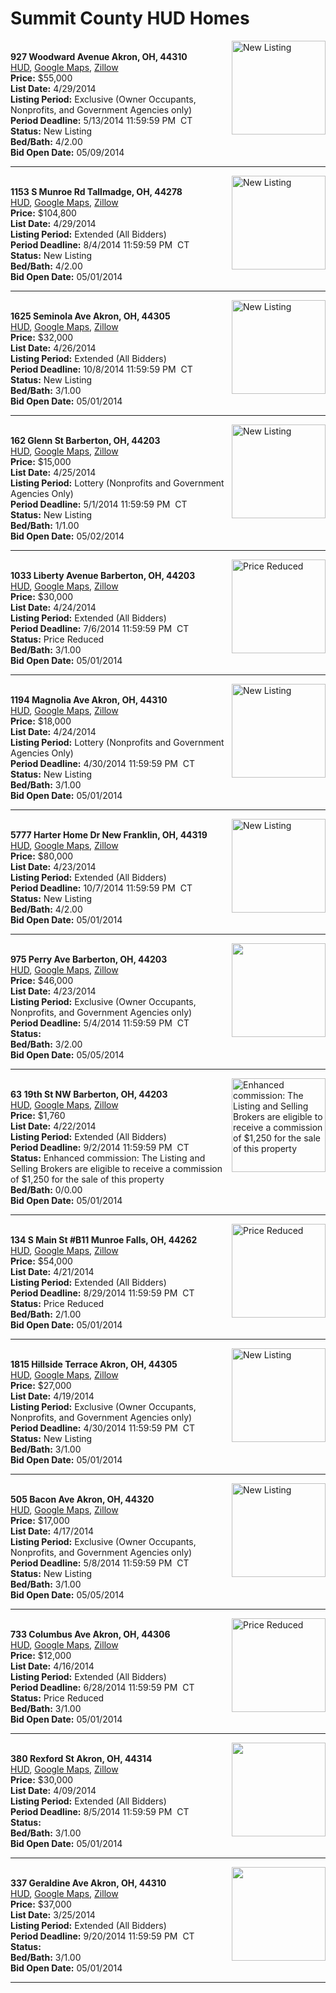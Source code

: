 # Summit County HUD Homes

[<img alt="New Listing" src="https://www.hudhomestore.com/pages/ImageShow.aspx?Case=412-613896" align="right" style="height:150px;">](http://www.hudhomestore.com/Listing/PropertyDetails.aspx?caseNumber=412-613896)  
**927 Woodward Avenue Akron, OH, 44310**  
[HUD](http://www.hudhomestore.com/Listing/PropertyDetails.aspx?caseNumber=412-613896), [Google Maps](http://maps.google.com/maps?q=927+Woodward+Avenue+Akron%2C+OH%2C+44310), [Zillow](http://www.zillow.com/homes/927+Woodward+Avenue+Akron%2C+OH%2C+44310/)  
**Price:** $55,000  
**List Date:** 4/29/2014  
**Listing Period:** Exclusive (Owner Occupants, Nonprofits, and Government Agencies only)  
**Period Deadline:** 5/13/2014 11:59:59 PM  CT  
**Status:** New Listing  
**Bed/Bath:** 4/2.00  
**Bid Open Date:** 05/09/2014

***

[<img alt="New Listing" src="https://www.hudhomestore.com/pages/ImageShow.aspx?Case=412-548255" align="right" style="height:150px;">](http://www.hudhomestore.com/Listing/PropertyDetails.aspx?caseNumber=412-548255)  
**1153 S Munroe Rd Tallmadge, OH, 44278**  
[HUD](http://www.hudhomestore.com/Listing/PropertyDetails.aspx?caseNumber=412-548255), [Google Maps](http://maps.google.com/maps?q=1153+S+Munroe+Rd+Tallmadge%2C+OH%2C+44278), [Zillow](http://www.zillow.com/homes/1153+S+Munroe+Rd+Tallmadge%2C+OH%2C+44278/)  
**Price:** $104,800  
**List Date:** 4/29/2014  
**Listing Period:** Extended (All Bidders)  
**Period Deadline:** 8/4/2014 11:59:59 PM  CT  
**Status:** New Listing  
**Bed/Bath:** 4/2.00  
**Bid Open Date:** 05/01/2014

***

[<img alt="New Listing" src="https://www.hudhomestore.com/pages/ImageShow.aspx?Case=412-542349" align="right" style="height:150px;">](http://www.hudhomestore.com/Listing/PropertyDetails.aspx?caseNumber=412-542349)  
**1625 Seminola Ave Akron, OH, 44305**  
[HUD](http://www.hudhomestore.com/Listing/PropertyDetails.aspx?caseNumber=412-542349), [Google Maps](http://maps.google.com/maps?q=1625+Seminola+Ave+Akron%2C+OH%2C+44305), [Zillow](http://www.zillow.com/homes/1625+Seminola+Ave+Akron%2C+OH%2C+44305/)  
**Price:** $32,000  
**List Date:** 4/26/2014  
**Listing Period:** Extended (All Bidders)  
**Period Deadline:** 10/8/2014 11:59:59 PM  CT  
**Status:** New Listing  
**Bed/Bath:** 3/1.00  
**Bid Open Date:** 05/01/2014

***

[<img alt="New Listing" src="https://www.hudhomestore.com/pages/ImageShow.aspx?Case=412-552300" align="right" style="height:150px;">](http://www.hudhomestore.com/Listing/PropertyDetails.aspx?caseNumber=412-552300)  
**162 Glenn St Barberton, OH, 44203**  
[HUD](http://www.hudhomestore.com/Listing/PropertyDetails.aspx?caseNumber=412-552300), [Google Maps](http://maps.google.com/maps?q=162+Glenn+St+Barberton%2C+OH%2C+44203), [Zillow](http://www.zillow.com/homes/162+Glenn+St+Barberton%2C+OH%2C+44203/)  
**Price:** $15,000  
**List Date:** 4/25/2014  
**Listing Period:** Lottery (Nonprofits and Government Agencies Only)  
**Period Deadline:** 5/1/2014 11:59:59 PM  CT  
**Status:** New Listing  
**Bed/Bath:** 1/1.00  
**Bid Open Date:** 05/02/2014

***

[<img alt="Price Reduced" src="https://www.hudhomestore.com/pages/ImageShow.aspx?Case=412-558440" align="right" style="height:150px;">](http://www.hudhomestore.com/Listing/PropertyDetails.aspx?caseNumber=412-558440)  
**1033 Liberty Avenue Barberton, OH, 44203**  
[HUD](http://www.hudhomestore.com/Listing/PropertyDetails.aspx?caseNumber=412-558440), [Google Maps](http://maps.google.com/maps?q=1033+Liberty+Avenue+Barberton%2C+OH%2C+44203), [Zillow](http://www.zillow.com/homes/1033+Liberty+Avenue+Barberton%2C+OH%2C+44203/)  
**Price:** $30,000  
**List Date:** 4/24/2014  
**Listing Period:** Extended (All Bidders)  
**Period Deadline:** 7/6/2014 11:59:59 PM  CT  
**Status:** Price Reduced  
**Bed/Bath:** 3/1.00  
**Bid Open Date:** 05/01/2014

***

[<img alt="New Listing" src="https://www.hudhomestore.com/pages/ImageShow.aspx?Case=412-515106" align="right" style="height:150px;">](http://www.hudhomestore.com/Listing/PropertyDetails.aspx?caseNumber=412-515106)  
**1194 Magnolia Ave Akron, OH, 44310**  
[HUD](http://www.hudhomestore.com/Listing/PropertyDetails.aspx?caseNumber=412-515106), [Google Maps](http://maps.google.com/maps?q=1194+Magnolia+Ave+Akron%2C+OH%2C+44310), [Zillow](http://www.zillow.com/homes/1194+Magnolia+Ave+Akron%2C+OH%2C+44310/)  
**Price:** $18,000  
**List Date:** 4/24/2014  
**Listing Period:** Lottery (Nonprofits and Government Agencies Only)  
**Period Deadline:** 4/30/2014 11:59:59 PM  CT  
**Status:** New Listing  
**Bed/Bath:** 3/1.00  
**Bid Open Date:** 05/01/2014

***

[<img alt="New Listing" src="https://www.hudhomestore.com/pages/ImageShow.aspx?Case=412-568724" align="right" style="height:150px;">](http://www.hudhomestore.com/Listing/PropertyDetails.aspx?caseNumber=412-568724)  
**5777 Harter Home Dr New Franklin, OH, 44319**  
[HUD](http://www.hudhomestore.com/Listing/PropertyDetails.aspx?caseNumber=412-568724), [Google Maps](http://maps.google.com/maps?q=5777+Harter+Home+Dr+New+Franklin%2C+OH%2C+44319), [Zillow](http://www.zillow.com/homes/5777+Harter+Home+Dr+New+Franklin%2C+OH%2C+44319/)  
**Price:** $80,000  
**List Date:** 4/23/2014  
**Listing Period:** Extended (All Bidders)  
**Period Deadline:** 10/7/2014 11:59:59 PM  CT  
**Status:** New Listing  
**Bed/Bath:** 4/2.00  
**Bid Open Date:** 05/01/2014

***

[<img alt="" src="https://www.hudhomestore.com/pages/ImageShow.aspx?Case=412-539167" align="right" style="height:150px;">](http://www.hudhomestore.com/Listing/PropertyDetails.aspx?caseNumber=412-539167)  
**975 Perry Ave Barberton, OH, 44203**  
[HUD](http://www.hudhomestore.com/Listing/PropertyDetails.aspx?caseNumber=412-539167), [Google Maps](http://maps.google.com/maps?q=975+Perry+Ave+Barberton%2C+OH%2C+44203), [Zillow](http://www.zillow.com/homes/975+Perry+Ave+Barberton%2C+OH%2C+44203/)  
**Price:** $46,000  
**List Date:** 4/23/2014  
**Listing Period:** Exclusive (Owner Occupants, Nonprofits, and Government Agencies only)  
**Period Deadline:** 5/4/2014 11:59:59 PM  CT  
**Status:**   
**Bed/Bath:** 3/2.00  
**Bid Open Date:** 05/05/2014

***

[<img alt="Enhanced commission: The Listing and Selling Brokers are eligible to receive a commission of $1,250 for the sale of this property" src="https://www.hudhomestore.com/pages/ImageShow.aspx?Case=412-537707" align="right" style="height:150px;">](http://www.hudhomestore.com/Listing/PropertyDetails.aspx?caseNumber=412-537707)  
**63 19th St NW Barberton, OH, 44203**  
[HUD](http://www.hudhomestore.com/Listing/PropertyDetails.aspx?caseNumber=412-537707), [Google Maps](http://maps.google.com/maps?q=63+19th+St+NW+Barberton%2C+OH%2C+44203), [Zillow](http://www.zillow.com/homes/63+19th+St+NW+Barberton%2C+OH%2C+44203/)  
**Price:** $1,760  
**List Date:** 4/22/2014  
**Listing Period:** Extended (All Bidders)  
**Period Deadline:** 9/2/2014 11:59:59 PM  CT  
**Status:** Enhanced commission: The Listing and Selling Brokers are eligible to receive a commission of $1,250 for the sale of this property  
**Bed/Bath:** 0/0.00  
**Bid Open Date:** 05/01/2014

***

[<img alt="Price Reduced" src="https://www.hudhomestore.com/pages/ImageShow.aspx?Case=412-650588" align="right" style="height:150px;">](http://www.hudhomestore.com/Listing/PropertyDetails.aspx?caseNumber=412-650588)  
**134 S Main St #B11 Munroe Falls, OH, 44262**  
[HUD](http://www.hudhomestore.com/Listing/PropertyDetails.aspx?caseNumber=412-650588), [Google Maps](http://maps.google.com/maps?q=134+S+Main+St+%23B11+Munroe+Falls%2C+OH%2C+44262), [Zillow](http://www.zillow.com/homes/134+S+Main+St+%23B11+Munroe+Falls%2C+OH%2C+44262/)  
**Price:** $54,000  
**List Date:** 4/21/2014  
**Listing Period:** Extended (All Bidders)  
**Period Deadline:** 8/29/2014 11:59:59 PM  CT  
**Status:** Price Reduced  
**Bed/Bath:** 2/1.00  
**Bid Open Date:** 05/01/2014

***

[<img alt="New Listing" src="https://www.hudhomestore.com/pages/ImageShow.aspx?Case=412-559770" align="right" style="height:150px;">](http://www.hudhomestore.com/Listing/PropertyDetails.aspx?caseNumber=412-559770)  
**1815 Hillside Terrace Akron, OH, 44305**  
[HUD](http://www.hudhomestore.com/Listing/PropertyDetails.aspx?caseNumber=412-559770), [Google Maps](http://maps.google.com/maps?q=1815+Hillside+Terrace+Akron%2C+OH%2C+44305), [Zillow](http://www.zillow.com/homes/1815+Hillside+Terrace+Akron%2C+OH%2C+44305/)  
**Price:** $27,000  
**List Date:** 4/19/2014  
**Listing Period:** Exclusive (Owner Occupants, Nonprofits, and Government Agencies only)  
**Period Deadline:** 4/30/2014 11:59:59 PM  CT  
**Status:** New Listing  
**Bed/Bath:** 3/1.00  
**Bid Open Date:** 05/01/2014

***

[<img alt="New Listing" src="https://www.hudhomestore.com/pages/ImageShow.aspx?Case=412-434307" align="right" style="height:150px;">](http://www.hudhomestore.com/Listing/PropertyDetails.aspx?caseNumber=412-434307)  
**505 Bacon Ave Akron, OH, 44320**  
[HUD](http://www.hudhomestore.com/Listing/PropertyDetails.aspx?caseNumber=412-434307), [Google Maps](http://maps.google.com/maps?q=505+Bacon+Ave+Akron%2C+OH%2C+44320), [Zillow](http://www.zillow.com/homes/505+Bacon+Ave+Akron%2C+OH%2C+44320/)  
**Price:** $17,000  
**List Date:** 4/17/2014  
**Listing Period:** Exclusive (Owner Occupants, Nonprofits, and Government Agencies only)  
**Period Deadline:** 5/8/2014 11:59:59 PM  CT  
**Status:** New Listing  
**Bed/Bath:** 3/1.00  
**Bid Open Date:** 05/05/2014

***

[<img alt="Price Reduced" src="https://www.hudhomestore.com/pages/ImageShow.aspx?Case=412-442922" align="right" style="height:150px;">](http://www.hudhomestore.com/Listing/PropertyDetails.aspx?caseNumber=412-442922)  
**733 Columbus Ave Akron, OH, 44306**  
[HUD](http://www.hudhomestore.com/Listing/PropertyDetails.aspx?caseNumber=412-442922), [Google Maps](http://maps.google.com/maps?q=733+Columbus+Ave+Akron%2C+OH%2C+44306), [Zillow](http://www.zillow.com/homes/733+Columbus+Ave+Akron%2C+OH%2C+44306/)  
**Price:** $12,000  
**List Date:** 4/16/2014  
**Listing Period:** Extended (All Bidders)  
**Period Deadline:** 6/28/2014 11:59:59 PM  CT  
**Status:** Price Reduced  
**Bed/Bath:** 3/1.00  
**Bid Open Date:** 05/01/2014

***

[<img alt="" src="https://www.hudhomestore.com/pages/ImageShow.aspx?Case=412-384212" align="right" style="height:150px;">](http://www.hudhomestore.com/Listing/PropertyDetails.aspx?caseNumber=412-384212)  
**380 Rexford St Akron, OH, 44314**  
[HUD](http://www.hudhomestore.com/Listing/PropertyDetails.aspx?caseNumber=412-384212), [Google Maps](http://maps.google.com/maps?q=380+Rexford+St+Akron%2C+OH%2C+44314), [Zillow](http://www.zillow.com/homes/380+Rexford+St+Akron%2C+OH%2C+44314/)  
**Price:** $30,000  
**List Date:** 4/09/2014  
**Listing Period:** Extended (All Bidders)  
**Period Deadline:** 8/5/2014 11:59:59 PM  CT  
**Status:**   
**Bed/Bath:** 3/1.00  
**Bid Open Date:** 05/01/2014

***

[<img alt="" src="https://www.hudhomestore.com/pages/ImageShow.aspx?Case=412-688836" align="right" style="height:150px;">](http://www.hudhomestore.com/Listing/PropertyDetails.aspx?caseNumber=412-688836)  
**337 Geraldine Ave Akron, OH, 44310**  
[HUD](http://www.hudhomestore.com/Listing/PropertyDetails.aspx?caseNumber=412-688836), [Google Maps](http://maps.google.com/maps?q=337+Geraldine+Ave+Akron%2C+OH%2C+44310), [Zillow](http://www.zillow.com/homes/337+Geraldine+Ave+Akron%2C+OH%2C+44310/)  
**Price:** $37,000  
**List Date:** 3/25/2014  
**Listing Period:** Extended (All Bidders)  
**Period Deadline:** 9/20/2014 11:59:59 PM  CT  
**Status:**   
**Bed/Bath:** 3/1.00  
**Bid Open Date:** 05/01/2014

***

